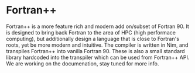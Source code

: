 # Fortran++

Fortran++ is a more feature rich and modern add on/subset of Fortran 90. It is designed to bring back Fortran to the area of HPC (high performace computing), but additionally design a language that is close to Fortran's roots, yet be more modern and intuitive. The compiler is written in Nim, and transpiles Fortran++ into vanilla Fortran 90. These is also a small standard library hardcoded into the transpiler which can be used from Fortran++ API.
We are working on the documenation, stay tuned for more info.
